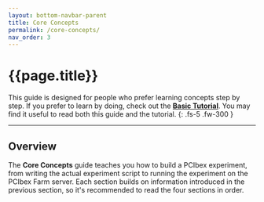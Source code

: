 ```yaml
---
layout: bottom-navbar-parent
title: Core Concepts
permalink: /core-concepts/
nav_order: 3
---
```


# {{page.title}}

This guide is designed for people who prefer learning concepts step by step.
If you prefer to learn by doing, check out the
[**Basic Tutorial**]({{site.baseurl}}/basic-tutorial).
You may find it useful to read both this guide and the tutorial.
{: .fs-5 .fw-300 }

---

## Overview

The **Core Concepts** guide teaches you how to build a PCIbex experiment,
from writing the actual experiment script to running the experiment on
the PCIbex Farm server. Each section builds on information introduced in the
previous section, so it's recommended to read the four sections in order.



